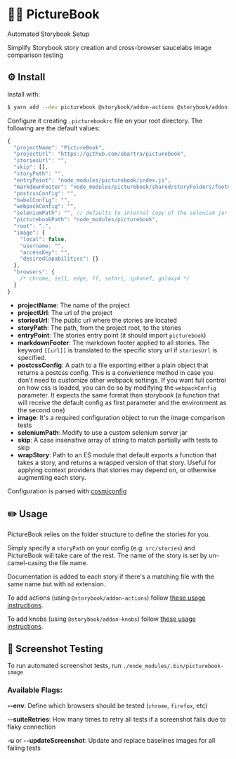 # 🤖📗 PictureBook

Automated Storybook Setup

Simplify Storybook story creation and cross-browser saucelabs image comparison testing

## ⚙️ Install

Install with:

```sh
$ yarn add --dev picturebook @storybook/addon-actions @storybook/addon-knobs @storybook/addon-notes @storybook/addon-options @storybook/channels @storybook/react
```

Configure it creating `.picturebookrc` file on your root directory. The following are the default values:

```js
{
  "projectName": "PictureBook",
  "projectUrl": "https://github.com/obartra/picturebook",
  "storiesUrl": "",
  "skip": [],
  "storyPath": "",
  "entryPoint": "node_modules/picturebook/index.js",
  "markdownFooter": "node_modules/picturebook/shared/storyFolders/footer.md",
  "postcssConfig": "",
  "babelConfig": "",
  "webpackConfig": "",
  "seleniumPath": "", // defaults to internal copy of the selenium jar file
  "picturebookPath": "node_modules/picturebook",
  "root": ".",
  "image": {
    "local": false,
    "username: "",
    "accessKey": "",
    "desiredCapabilities": {}
  },
  "browsers": {
    /* chrome, ie11, edge, ff, safari, iphone7, galaxy4 */
  }
}
```

- **projectName**: The name of the project
- **projectUrl**: The url of the project
- **storiesUrl**: The public url where the stories are located
- **storyPath**: The path, from the project root, to the stories
- **entryPoint**: The stories entry point (it should import `picturebook`)
- **markdownFooter**: The markdown footer applied to all stories. The keyword `[[url]]` is translated to the specific story url if `storiesUrl` is specified.
- **postcssConfig**: A path to a file exporting either a plain object that returns a postcss config. This is a convenience method in case you don't need to customize other webpack settings. If you want full control on how css is loaded, you can do so by modifying the `webpackConfig` parameter. It expects the same format than storybook (a function that will receive the default config as first parameter and the environment as the second one)
- **image**: It's a required configuration object to run the image comparison tests
- **seleniumPath**: Modify to use a custom selenium server jar
- **skip**: A case insensitive array of string to match partially with tests to skip
- **wrapStory**: Path to an ES module that default exports a function that takes a story, and returns a wrapped version of that story. Useful for applying context providers that stories may depend on, or otherwise augmenting each story.

Configuration is parsed with [cosmiconfig](https://github.com/davidtheclark/cosmiconfig)


## ✏️ Usage

PictureBook relies on the folder structure to define the stories for you.

Simply specify a `storyPath` on your config (e.g. `src/stories`) and PictureBook will take care of the rest. The name of the story is set by un-camel-casing the file name.

Documentation is added to each story if there's a matching file with the same name but with `md` extension.

To add actions (using `@storybook/addon-actions`) follow [these usage instructions](https://github.com/storybooks/storybook/tree/master/addons/actions).

To add knobs (using `@storybook/addon-knobs`) follow [these usage instructions](https://github.com/storybooks/storybook/tree/master/addons/knobs).

## 📸 Screenshot Testing

To run automated screenshot tests, run `./node_modules/.bin/picturebook-image`

### Available Flags:

**--env**: Define which browsers should be tested (`chrome`, `firefox`, etc)

**--suiteRetries**: How many times to retry all tests if a screenshot fails due to flaky connection

**-u** or **--updateScreenshot**: Update and replace baselines images for all failing tests



